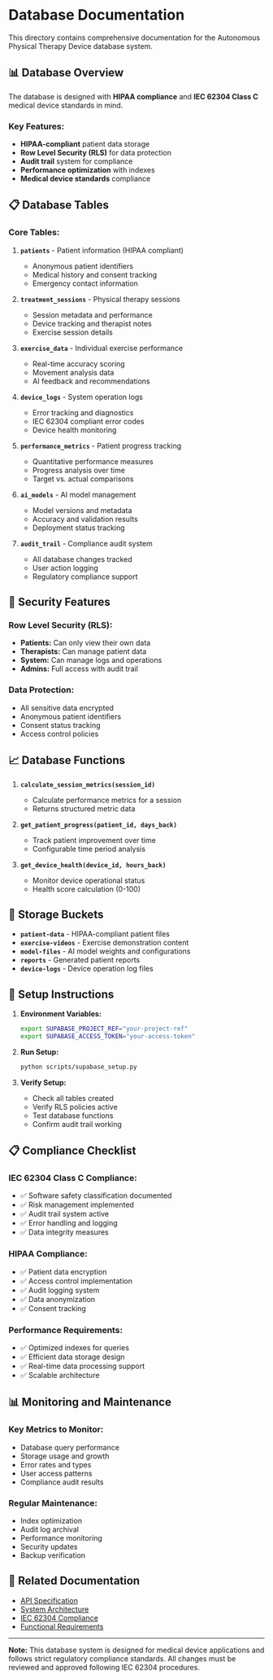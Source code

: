 # Database Documentation

This directory contains comprehensive documentation for the Autonomous Physical Therapy Device database system.

## 📊 **Database Overview**

The database is designed with **HIPAA compliance** and **IEC 62304 Class C** medical device standards in mind.

### **Key Features:**
- **HIPAA-compliant** patient data storage
- **Row Level Security (RLS)** for data protection
- **Audit trail** system for compliance
- **Performance optimization** with indexes
- **Medical device standards** compliance

## 📋 **Database Tables**

### **Core Tables:**

1. **`patients`** - Patient information (HIPAA compliant)
   - Anonymous patient identifiers
   - Medical history and consent tracking
   - Emergency contact information

2. **`treatment_sessions`** - Physical therapy sessions
   - Session metadata and performance
   - Device tracking and therapist notes
   - Exercise session details

3. **`exercise_data`** - Individual exercise performance
   - Real-time accuracy scoring
   - Movement analysis data
   - AI feedback and recommendations

4. **`device_logs`** - System operation logs
   - Error tracking and diagnostics
   - IEC 62304 compliant error codes
   - Device health monitoring

5. **`performance_metrics`** - Patient progress tracking
   - Quantitative performance measures
   - Progress analysis over time
   - Target vs. actual comparisons

6. **`ai_models`** - AI model management
   - Model versions and metadata
   - Accuracy and validation results
   - Deployment status tracking

7. **`audit_trail`** - Compliance audit system
   - All database changes tracked
   - User action logging
   - Regulatory compliance support

## 🔐 **Security Features**

### **Row Level Security (RLS):**
- **Patients:** Can only view their own data
- **Therapists:** Can manage patient data
- **System:** Can manage logs and operations
- **Admins:** Full access with audit trail

### **Data Protection:**
- All sensitive data encrypted
- Anonymous patient identifiers
- Consent status tracking
- Access control policies

## 📈 **Database Functions**

1. **`calculate_session_metrics(session_id)`**
   - Calculate performance metrics for a session
   - Returns structured metric data

2. **`get_patient_progress(patient_id, days_back)`**
   - Track patient improvement over time
   - Configurable time period analysis

3. **`get_device_health(device_id, hours_back)`**
   - Monitor device operational status
   - Health score calculation (0-100)

## 💾 **Storage Buckets**

- **`patient-data`** - HIPAA-compliant patient files
- **`exercise-videos`** - Exercise demonstration content
- **`model-files`** - AI model weights and configurations
- **`reports`** - Generated patient reports
- **`device-logs`** - Device operation log files

## 🔧 **Setup Instructions**

1. **Environment Variables:**
   ```bash
   export SUPABASE_PROJECT_REF="your-project-ref"
   export SUPABASE_ACCESS_TOKEN="your-access-token"
   ```

2. **Run Setup:**
   ```bash
   python scripts/supabase_setup.py
   ```

3. **Verify Setup:**
   - Check all tables created
   - Verify RLS policies active
   - Test database functions
   - Confirm audit trail working

## 📋 **Compliance Checklist**

### **IEC 62304 Class C Compliance:**
- ✅ Software safety classification documented
- ✅ Risk management implemented
- ✅ Audit trail system active
- ✅ Error handling and logging
- ✅ Data integrity measures

### **HIPAA Compliance:**
- ✅ Patient data encryption
- ✅ Access control implementation
- ✅ Audit logging system
- ✅ Data anonymization
- ✅ Consent tracking

### **Performance Requirements:**
- ✅ Optimized indexes for queries
- ✅ Efficient data storage design
- ✅ Real-time data processing support
- ✅ Scalable architecture

## 📊 **Monitoring and Maintenance**

### **Key Metrics to Monitor:**
- Database query performance
- Storage usage and growth
- Error rates and types
- User access patterns
- Compliance audit results

### **Regular Maintenance:**
- Index optimization
- Audit log archival
- Performance monitoring
- Security updates
- Backup verification

## 🔗 **Related Documentation**

- [API Specification](../api/api_specification.md)
- [System Architecture](../design/system_architecture.md)
- [IEC 62304 Compliance](../compliance/iec62304_compliance.md)
- [Functional Requirements](../requirements/functional_requirements.md)

---

**Note:** This database system is designed for medical device applications and follows strict regulatory compliance standards. All changes must be reviewed and approved following IEC 62304 procedures.
